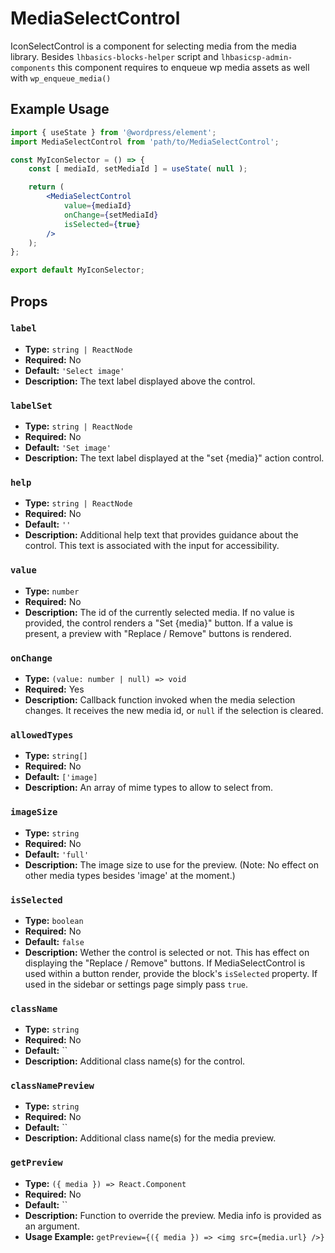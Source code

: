 # MediaSelectControl

IconSelectControl is a component for selecting media from the media library.
Besides `lhbasics-blocks-helper` script and `lhbasicsp-admin-components`
this component requires to enqueue wp media assets as well with `wp_enqueue_media()`

## Example Usage

```jsx
import { useState } from '@wordpress/element';
import MediaSelectControl from 'path/to/MediaSelectControl';

const MyIconSelector = () => {
	const [ mediaId, setMediaId ] = useState( null );

	return (
		<MediaSelectControl
			value={mediaId}
			onChange={setMediaId}
			isSelected={true}
		/>
	);
};

export default MyIconSelector;
```

## Props

### `label`

- **Type:** `string | ReactNode`
- **Required:** No
- **Default:** `'Select image'`
- **Description:** The text label displayed above the control.

### `labelSet`

- **Type:** `string | ReactNode`
- **Required:** No
- **Default:** `'Set image'`
- **Description:** The text label displayed at the "set {media}" action control.

### `help`

- **Type:** `string | ReactNode`
- **Required:** No
- **Default:** `''`
- **Description:** Additional help text that provides guidance about the control. This text is associated with the input for accessibility.

### `value`

- **Type:** `number`
- **Required:** No
- **Description:** The id of the currently selected media. If no value is provided, the control renders a "Set {media}" button. If a value is present, a preview with "Replace / Remove" buttons is rendered.

### `onChange`

- **Type:** `(value: number | null) => void`
- **Required:** Yes
- **Description:** Callback function invoked when the media selection changes. It receives the new media id, or `null` if the selection is cleared.

### `allowedTypes`

- **Type:** `string[]`
- **Required:** No
- **Default:** `['image]`
- **Description:** An array of mime types to allow to select from.

### `imageSize`

- **Type:** `string`
- **Required:** No
- **Default:** `'full'`
- **Description:** The image size to use for the preview. (Note: No effect on other media types besides 'image' at the moment.)

### `isSelected`

- **Type:** `boolean`
- **Required:** No
- **Default:** `false`
- **Description:** Wether the control is selected or not. This has effect on displaying the "Replace / Remove" buttons. If MediaSelectControl is used within a button render, provide the block's `isSelected` property. If used in the sidebar or settings page simply pass `true`.

### `className`

- **Type:** `string`
- **Required:** No
- **Default:** ``
- **Description:** Additional class name(s) for the control.

### `classNamePreview`

- **Type:** `string`
- **Required:** No
- **Default:** ``
- **Description:** Additional class name(s) for the media preview.

### `getPreview`

- **Type:** `({ media }) => React.Component`
- **Required:** No
- **Default:** ``
- **Description:** Function to override the preview. Media info is provided as an argument.
- **Usage Example:** `getPreview={({ media }) => <img src={media.url} />}`
